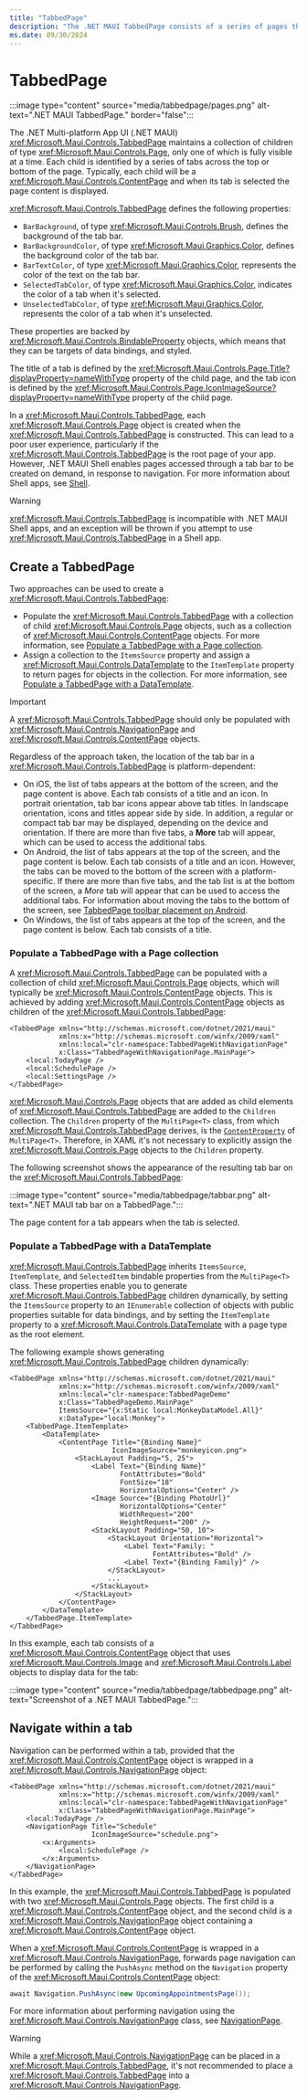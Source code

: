 ```yaml
---
title: "TabbedPage"
description: "The .NET MAUI TabbedPage consists of a series of pages that are navigable by tabs across the top or bottom of the page, with each tab loading the page content."
ms.date: 09/30/2024
---
```


# TabbedPage

:::image type="content" source="media/tabbedpage/pages.png" alt-text=".NET MAUI TabbedPage." border="false":::

The .NET Multi-platform App UI (.NET MAUI) <xref:Microsoft.Maui.Controls.TabbedPage> maintains a collection of children of type <xref:Microsoft.Maui.Controls.Page>, only one of which is fully visible at a time. Each child is identified by a series of tabs across the top or bottom of the page. Typically, each child will be a <xref:Microsoft.Maui.Controls.ContentPage> and when its tab is selected the page content is displayed.

<xref:Microsoft.Maui.Controls.TabbedPage> defines the following properties:

- `BarBackground`, of type <xref:Microsoft.Maui.Controls.Brush>, defines the background of the tab bar.
- `BarBackgroundColor`, of type <xref:Microsoft.Maui.Graphics.Color>, defines the background color of the tab bar.
- `BarTextColor`, of type <xref:Microsoft.Maui.Graphics.Color>, represents the color of the text on the tab bar.
- `SelectedTabColor`, of type <xref:Microsoft.Maui.Graphics.Color>, indicates the color of a tab when it's selected.
- `UnselectedTabColor`, of type <xref:Microsoft.Maui.Graphics.Color>, represents the color of a tab when it's unselected.

These properties are backed by <xref:Microsoft.Maui.Controls.BindableProperty> objects, which means that they can be targets of data bindings, and styled.

The title of a tab is defined by the <xref:Microsoft.Maui.Controls.Page.Title?displayProperty=nameWithType> property of the child page, and the tab icon is defined by the <xref:Microsoft.Maui.Controls.Page.IconImageSource?displayProperty=nameWithType> property of the child page.

In a <xref:Microsoft.Maui.Controls.TabbedPage>, each <xref:Microsoft.Maui.Controls.Page> object is created when the <xref:Microsoft.Maui.Controls.TabbedPage> is constructed. This can lead to a poor user experience, particularly if the <xref:Microsoft.Maui.Controls.TabbedPage> is the root page of your app. However, .NET MAUI Shell enables pages accessed through a tab bar to be created on demand, in response to navigation. For more information about Shell apps, see [Shell](~/fundamentals/shell/index.md).

> [!WARNING]
> <xref:Microsoft.Maui.Controls.TabbedPage> is incompatible with .NET MAUI Shell apps, and an exception will be thrown if you attempt to use <xref:Microsoft.Maui.Controls.TabbedPage> in a Shell app.

## Create a TabbedPage

Two approaches can be used to create a <xref:Microsoft.Maui.Controls.TabbedPage>:

- Populate the <xref:Microsoft.Maui.Controls.TabbedPage> with a collection of child <xref:Microsoft.Maui.Controls.Page> objects, such as a collection of <xref:Microsoft.Maui.Controls.ContentPage> objects. For more information, see [Populate a TabbedPage with a Page collection](#populate-a-tabbedpage-with-a-page-collection).
- Assign a collection to the `ItemsSource` property and assign a <xref:Microsoft.Maui.Controls.DataTemplate> to the `ItemTemplate` property to return pages for objects in the collection. For more information, see [Populate a TabbedPage with a DataTemplate](#populate-a-tabbedpage-with-a-datatemplate).

> [!IMPORTANT]
> A <xref:Microsoft.Maui.Controls.TabbedPage> should only be populated with <xref:Microsoft.Maui.Controls.NavigationPage> and <xref:Microsoft.Maui.Controls.ContentPage> objects.

Regardless of the approach taken, the location of the tab bar in a <xref:Microsoft.Maui.Controls.TabbedPage> is platform-dependent:

- On iOS, the list of tabs appears at the bottom of the screen, and the page content is above. Each tab consists of a title and an icon. In portrait orientation, tab bar icons appear above tab titles. In landscape orientation, icons and titles appear side by side. In addition, a regular or compact tab bar may be displayed, depending on the device and orientation. If there are more than five tabs, a **More** tab will appear, which can be used to access the additional tabs.
- On Android, the list of tabs appears at the top of the screen, and the page content is below. Each tab consists of a title and an icon. However, the tabs can be moved to the bottom of the screen with a platform-specific. If there are more than five tabs, and the tab list is at the bottom of the screen, a *More* tab will appear that can be used to access the additional tabs. For information about moving the tabs to the bottom of the screen, see [TabbedPage toolbar placement on Android](~/android/platform-specifics/tabbedpage-toolbar-placement.md).
- On Windows, the list of tabs appears at the top of the screen, and the page content is below. Each tab consists of a title. <!--However, icons can be added to each tab with a platform-specific. For more information, see [TabbedPage Icons on Windows](~/platform/windows/tabbedpage-icons.md).-->

### Populate a TabbedPage with a Page collection

A <xref:Microsoft.Maui.Controls.TabbedPage> can be populated with a collection of child <xref:Microsoft.Maui.Controls.Page> objects, which will typically be <xref:Microsoft.Maui.Controls.ContentPage> objects. This is achieved by adding <xref:Microsoft.Maui.Controls.ContentPage> objects as children of the <xref:Microsoft.Maui.Controls.TabbedPage>:

```xaml
<TabbedPage xmlns="http://schemas.microsoft.com/dotnet/2021/maui"
            xmlns:x="http://schemas.microsoft.com/winfx/2009/xaml"
            xmlns:local="clr-namespace:TabbedPageWithNavigationPage"
            x:Class="TabbedPageWithNavigationPage.MainPage">
    <local:TodayPage />
    <local:SchedulePage />
    <local:SettingsPage />
</TabbedPage>
```

<xref:Microsoft.Maui.Controls.Page> objects that are added as child elements of <xref:Microsoft.Maui.Controls.TabbedPage> are added to the `Children` collection. The `Children` property of the `MultiPage<T>` class, from which <xref:Microsoft.Maui.Controls.TabbedPage> derives, is the [`ContentProperty`](xref:Microsoft.Maui.Controls.ContentPropertyAttribute) of `MultiPage<T>`. Therefore, in XAML it's not necessary to explicitly assign the <xref:Microsoft.Maui.Controls.Page> objects to the `Children` property.

The following screenshot shows the appearance of the resulting tab bar on the <xref:Microsoft.Maui.Controls.TabbedPage>:

:::image type="content" source="media/tabbedpage/tabbar.png" alt-text=".NET MAUI tab bar on a TabbedPage.":::

The page content for a tab appears when the tab is selected.

### Populate a TabbedPage with a DataTemplate

<xref:Microsoft.Maui.Controls.TabbedPage> inherits `ItemsSource`, `ItemTemplate`, and `SelectedItem` bindable properties from the `MultiPage<T>` class. These properties enable you to generate <xref:Microsoft.Maui.Controls.TabbedPage> children dynamically, by setting the `ItemsSource` property to an `IEnumerable` collection of objects with public properties suitable for data bindings, and by setting the `ItemTemplate` property to a <xref:Microsoft.Maui.Controls.DataTemplate> with a page type as the root element.

The following example shows generating <xref:Microsoft.Maui.Controls.TabbedPage> children dynamically:

```xaml
<TabbedPage xmlns="http://schemas.microsoft.com/dotnet/2021/maui"
            xmlns:x="http://schemas.microsoft.com/winfx/2009/xaml"
            xmlns:local="clr-namespace:TabbedPageDemo"
            x:Class="TabbedPageDemo.MainPage"
            ItemsSource="{x:Static local:MonkeyDataModel.All}"
            x:DataType="local:Monkey">
    <TabbedPage.ItemTemplate>
        <DataTemplate>
            <ContentPage Title="{Binding Name}"
                         IconImageSource="monkeyicon.png">
                <StackLayout Padding="5, 25">
                    <Label Text="{Binding Name}"
                           FontAttributes="Bold"
                           FontSize="18"
                           HorizontalOptions="Center" />
                    <Image Source="{Binding PhotoUrl}"
                           HorizontalOptions="Center"
                           WidthRequest="200"
                           HeightRequest="200" />
                    <StackLayout Padding="50, 10">
                        <StackLayout Orientation="Horizontal">
                            <Label Text="Family: "
                                   FontAttributes="Bold" />
                            <Label Text="{Binding Family}" />
                        </StackLayout>
                        ...
                    </StackLayout>
                </StackLayout>
            </ContentPage>
        </DataTemplate>
    </TabbedPage.ItemTemplate>
</TabbedPage>
```

In this example, each tab consists of a <xref:Microsoft.Maui.Controls.ContentPage> object that uses <xref:Microsoft.Maui.Controls.Image> and <xref:Microsoft.Maui.Controls.Label> objects to display data for the tab:

:::image type="content" source="media/tabbedpage/tabbedpage.png" alt-text="Screenshot of a .NET MAUI TabbedPage.":::

## Navigate within a tab

Navigation can be performed within a tab, provided that the <xref:Microsoft.Maui.Controls.ContentPage> object is wrapped in a <xref:Microsoft.Maui.Controls.NavigationPage> object:

```xaml
<TabbedPage xmlns="http://schemas.microsoft.com/dotnet/2021/maui"
            xmlns:x="http://schemas.microsoft.com/winfx/2009/xaml"
            xmlns:local="clr-namespace:TabbedPageWithNavigationPage"
            x:Class="TabbedPageWithNavigationPage.MainPage">
    <local:TodayPage />
    <NavigationPage Title="Schedule"
                    IconImageSource="schedule.png">
        <x:Arguments>
            <local:SchedulePage />
        </x:Arguments>
    </NavigationPage>
</TabbedPage>
```

In this example, the <xref:Microsoft.Maui.Controls.TabbedPage> is populated with two <xref:Microsoft.Maui.Controls.Page> objects. The first child is a <xref:Microsoft.Maui.Controls.ContentPage> object, and the second child is a <xref:Microsoft.Maui.Controls.NavigationPage> object containing a <xref:Microsoft.Maui.Controls.ContentPage> object.

When a <xref:Microsoft.Maui.Controls.ContentPage> is wrapped in a <xref:Microsoft.Maui.Controls.NavigationPage>, forwards page navigation can be performed by calling the `PushAsync` method on the `Navigation` property of the <xref:Microsoft.Maui.Controls.ContentPage> object:

```csharp
await Navigation.PushAsync(new UpcomingAppointmentsPage());
```

For more information about performing navigation using the <xref:Microsoft.Maui.Controls.NavigationPage> class, see [NavigationPage](navigationpage.md).

> [!WARNING]
> While a <xref:Microsoft.Maui.Controls.NavigationPage> can be placed in a  <xref:Microsoft.Maui.Controls.TabbedPage>, it's not recommended to place a <xref:Microsoft.Maui.Controls.TabbedPage> into a <xref:Microsoft.Maui.Controls.NavigationPage>.
